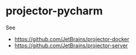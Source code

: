 # projector-pycharm

See
* https://github.com/JetBrains/projector-docker
* https://github.com/JetBrains/projector-server
